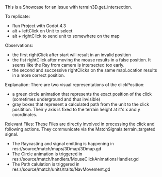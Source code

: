 This is a Showcase for an Issue with terrain3D.get_intersection.

To replicate:
 - Run Project with Godot 4.3
 - alt + leftClick on Unit to select
 - alt + rightClick to send unit to somewhere on the map

Observations:
 - the first rightClick after start will result in an invalid position
 - the fist rightClick after moving the mouse results in a false position. It seems like the Ray from camera is intersected too early.
 - the second and successive rightClicks on the same mapLocation results in a more correct position.

Explanation:
There are two visual representations of the clickPosition:
 - a green circle animation that represents the exact position of the click (sometimes underground and thus invisible)
 - gray boxes that represent a calculated path from the unit to the click positition. Their y axis is fixed to the terrain height at it's x and y coordinates.

Relevant Files:
These Files are directly involved in processing the click and following actions. They communicate via the MatchSignals.terrain_targeted signal.
 - The Raycasting and signal emitting is happening in res://source/match/maps/3Dmap/3Dmap.gd
 - The Circle animation is triggered in res://source/match/handlers/MouseClickAnimationsHandler.gd
 - The Path calulation is triggered in res://source/match/units/traits/NavMovement.gd
